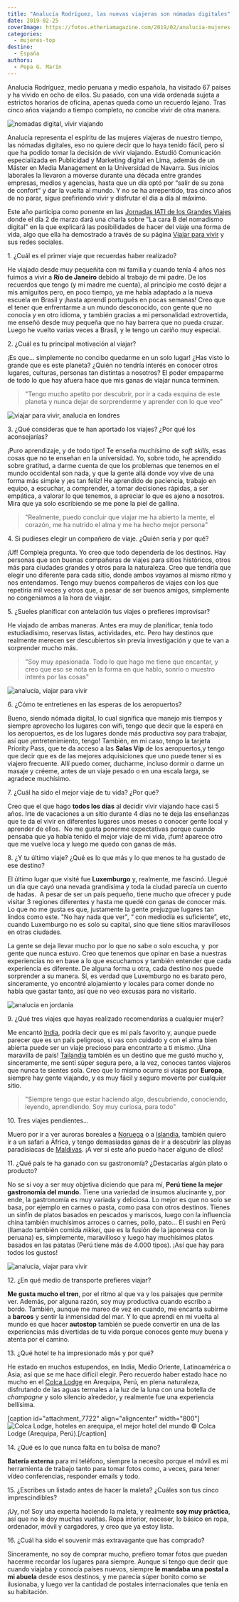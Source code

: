 ```yaml
---
title: "Analucía Rodríguez, las nuevas viajeras son nómadas digitales"
date: 2019-02-25
coverImage: https://fotos.etheriamagazine.com/2019/02/analucia-mujeres-etheria.jpg
categories: 
  - mujeres-top
destino: 
  - España
authors: 
  - Pepa G. Marín
---
```


Analucía Rodríguez, medio peruana y medio española, ha visitado 67 países y ha vivido en 
ocho de ellos. Su pasado, con una vida ordenada sujeta a estrictos horarios de oficina, 
apenas queda como un recuerdo lejano. Tras cinco años viajando a tiempo completo, no 
concibe vivir de otra manera. 

![nomadas digital, vivir viajando](https://fotos.etheriamagazine.com/2019/02/analucia-mujeres-etheria.jpg "Analucía Rodríguez, nómada digital en Viajar para vivir.")

Analucía representa el espíritu de las mujeres viajeras de nuestro tiempo, las nómadas digitales, eso no quiere decir que lo haya tenido fácil, pero sí que ha podido tomar la decisión de vivir viajando. Estudió Comunicación especializada en Publicidad y Marketing digital en Lima, además de un Máster en Media Management en la Universidad de Navarra. Sus inicios laborales la llevaron a moverse durante una década entre grandes empresas, medios y agencias, hasta que un día optó por “salir de su zona de confort” y dar la vuelta al mundo. Y no se ha arrepentido, tras cinco años de no parar, sigue prefiriendo vivir y disfrutar el día a día al máximo.

Este año participa como ponente en las [Jornadas IATI de los Grandes Viajes](https://jornadasgrandesviajes.es) donde el día 2 de marzo dará una charla sobre "La cara B del nomadismo digital" en la que explicará las posibilidades de hacer del viaje una forma de vida, algo que ella ha demostrado a través de su página [Viajar para vivir](https://viajarparavivir.com/) y sus redes sociales.

1\. ¿Cuál es el primer viaje que recuerdas haber realizado? 

He viajado desde muy pequeñita con mi familia y cuando tenía 4 años nos fuimos a vivir a **Río de Janeiro** debido al trabajo de mi padre. De los recuerdos que tengo (y mi madre me cuenta), al principio me costó dejar a mis amiguitos pero, en poco tiempo, ya me había adaptado a la nueva escuela en Brasil y ¡hasta aprendí portugués en pocas semanas! Creo que el tener que enfrentarme a un mundo desconocido, con gente que no conocía y en otro idioma, y también gracias a mi personalidad extrovertida, me enseñó desde muy pequeña que no hay barrera que no pueda cruzar. Luego he vuelto varias veces a Brasil, y le tengo un cariño muy especial.

2\. ¿Cuál es tu principal motivación al viajar? 

¡Es que... simplemente no concibo quedarme en un solo lugar! ¿Has visto lo grande que es este planeta? ¿Quién no tendría interés en conocer otros lugares, culturas, personas tan distintas a nosotros? El poder empaparme de todo lo que hay afuera hace que mis ganas de viajar nunca terminen.

> "Tengo mucho apetito por descubrir, por ir a cada esquina de este planeta y nunca dejar 
> de sorprenderme y aprender con lo que veo" 

![viajar para vivir, analucia en londres](https://fotos.etheriamagazine.com/2019/02/analucia-etheria-magazine.jpg "Analucía Rodríguez en Londres")

3\. ¿Qué consideras que te han aportado los viajes? ¿Por qué los aconsejarías? 

¡Puro aprendizaje, y de todo tipo! Te enseña muchísimo de _soft skills_, esas cosas que no te enseñan en la universidad. Yo, sobre todo, he aprendido sobre gratitud, a darme cuenta de que los problemas que tenemos en el mundo occidental son nada, y que la gente allá donde voy vive de una forma más simple y ¡es tan feliz! He aprendido de paciencia, trabajo en equipo, a escuchar, a comprender, a tomar decisiones rápidas, a ser empática, a valorar lo que tenemos, a apreciar lo que es ajeno a nosotros. Mira que ya solo escribiendo se me pone la piel de gallina.

> "Realmente, puedo concluir que viajar me ha abierto la mente, el corazón, me ha nutrido 
> el alma y me ha hecho mejor persona" 

4\. Si pudieses elegir un compañero de viaje. ¿Quién sería y por qué? 

¡Uf! Compleja pregunta. Yo creo que todo dependería de los destinos. Hay personas que son buenas compañeras de viajes para sitios históricos, otros más para ciudades grandes y otros para la naturaleza. Creo que tendría que elegir uno diferente para cada sitio, donde ambos vayamos al mismo ritmo y nos entendamos. Tengo muy buenos compañeros de viajes con los que repetiría mil veces y otros que, a pesar de ser buenos amigos, simplemente no congeniamos a la hora de viajar.

5\. ¿Sueles planificar con antelación tus viajes o prefieres improvisar? 

He viajado de ambas maneras. Antes era muy de planificar, tenía todo estudiadísimo, reservas listas, actividades, etc. Pero hay destinos que realmente merecen ser descubiertos sin previa investigación y que te van a sorprender mucho más.

> "Soy muy apasionada. Todo lo que hago me tiene que encantar, y creo que eso se nota en 
> la forma en que hablo, sonrío o muestro interés por las cosas" 

![analucía, viajar para vivir](https://fotos.etheriamagazine.com/2019/02/analu-etheria-magazine.jpg "Analucía Rodríguez en Filipinas.")

6\. ¿Cómo te entretienes en las esperas de los aeropuertos? 

Bueno, siendo nómada digital, lo cual significa que manejo mis tiempos y siempre aprovecho los lugares con wifi, tengo que decir que la espera en los aeropuertos, es de los lugares donde más productiva soy para trabajar, así que ¡entretenimiento, tengo! También, en mi caso, tengo la tarjeta Priority Pass, que te da acceso a las **Salas Vip** de los aeropuertos,y tengo que decir que es de las mejores adquisiciones que uno puede tener si es viajero frecuente. Allí puedo comer, ducharme, incluso dormir o darme un masaje y créeme, antes de un viaje pesado o en una escala larga, se agradece muchísimo.

7\. ¿Cuál ha sido el mejor viaje de tu vida? ¿Por qué? 

Creo que el que hago **todos los días** al decidir vivir viajando hace casi 5 años. Irte de vacaciones a un sitio durante 4 días no te deja las enseñanzas que te da el vivir en diferentes lugares unos meses o conocer gente local y aprender de ellos.  No me gusta ponerme expectativas porque cuando pensaba que ya había tenido el mejor viaje de mi vida, ¡fum! aparece otro que me vuelve loca y luego me quedo con ganas de más.

8\. ¿Y tu último viaje? ¿Qué es lo que más y lo que menos te ha gustado de ese destino? 

El último lugar que visité fue **Luxemburgo** y, realmente, me fascinó. Llegué un día que cayó una nevada grandísima y toda la ciudad parecía un cuento de hadas.  A pesar de ser un país pequeño, tiene mucho que ofrecer y pude visitar 3 regiones diferentes y hasta me quedé con ganas de conocer más.  Lo que no me gusta es que, justamente la gente prejuzgue lugares tan lindos como este. "No hay nada que ver", “ con mediodía es suficiente”, etc, cuando Luxemburgo no es solo su capital, sino que tiene sitios maravillosos en otras ciudades.

La gente se deja llevar mucho por lo que no sabe o solo escucha, y  por gente que nunca estuvo. Creo que tenemos que opinar en base a nuestras experiencias no en base a lo que escuchamos y también entender que cada experiencia es diferente. De alguna forma u otra, cada destino nos puede sorprender a su manera. Sí, es verdad que Luxemburgo no es barato pero, sinceramente, yo encontré alojamiento y locales para comer donde no había que gastar tanto, así que no veo excusas para no visitarlo.

![analucia en jordania](https://fotos.etheriamagazine.com/2019/02/Analucia-Jordania-WadiRum.jpg "Analucía Rodríguez en el desierto de Wadi Rum, Jordania.")

9\. ¿Qué tres viajes que hayas realizado recomendarías a cualquier mujer? 

Me encantó [India](https://etheriamagazine.com/2018/10/19/viajar-sola-o-con-amigas-a-india/), podría decir que es mi país favorito y, aunque puede parecer que es un país peligroso, si vas con cuidado y con el alma bien abierta puede ser un viaje precioso para encontrarte a ti mismo. ¡Una maravilla de país! [Tailandia](https://etheriamagazine.com/2018/06/16/viaje-parejas-mar-de-andaman/) también es un destino que me gustó mucho y, sinceramente, me sentí súper segura pero, a la vez, conoces tantos viajeros que nunca te sientes sola. Creo que lo mismo ocurre si viajas por **Europa**, siempre hay gente viajando, y es muy fácil y seguro moverte por cualquier sitio.

> "Siempre tengo que estar haciendo algo, descubriendo, conociendo, leyendo, aprendiendo. 
> Soy muy curiosa, para todo" 

10\. Tres viajes pendientes… 

Muero por ir a ver auroras boreales a [Noruega](https://etheriamagazine.com/2018/12/13/razones-para-viajar-a-noruega/) o a [Islandia](https://etheriamagazine.com/2018/09/26/islandia-la-isla-del-desafio-de-reykjavik-a-vik/), también quiero ir a un safari a África, y tengo demasiadas ganas de ir a descubrir las playas paradisiacas de [Maldivas](https://etheriamagazine.com/2018/10/16/islas-maldivas-lunas-de-miel-y-deportes-activos-para-mujeres/). ¡A ver si este año puedo hacer alguno de ellos!

11\. ¿Qué país te ha ganado con su gastronomía? ¿Destacarías algún plato o producto? 

No se si voy a ser muy objetiva diciendo que para mí, **Perú tiene la mejor gastronomía del mundo.** Tiene una variedad de insumos alucinante y, por ende, la gastronomía es muy variada y deliciosa. Lo mejor es que no solo se basa, por ejemplo en carnes o pasta, como pasa con otros destinos. Tienes un sinfín de platos basados en pescados y mariscos, luego con la influencia china también muchísimos arroces o carnes, pollo, pato... El sushi en Perú (llamado también comida _nikkei_, que es la fusión de la japonesa con la peruana) es, simplemente, maravilloso y luego hay muchísimos platos basados en las patatas (Perú tiene más de 4.000 tipos). ¡Así que hay para todos los gustos!

![analucia, viajar para vivir](https://fotos.etheriamagazine.com/2019/02/analucia-viajes.jpg "Analucía en uno de sus viajes.")

12\. ¿En qué medio de transporte prefieres viajar? 

**Me gusta mucho el tren**, por el ritmo al que va y los paisajes que permite ver. Además, por alguna razón, soy muy productiva cuando escribo a bordo. También, aunque me mareo de vez en cuando, me encanta subirme a **barcos** y sentir la inmensidad del mar. Y lo que aprendí en mi vuelta al mundo es que hacer **autostop** también se puede convertir en una de las experiencias más divertidas de tu vida porque conoces gente muy buena y atenta por el camino.

13\. ¿Qué hotel te ha impresionado más y por qué? 

He estado en muchos estupendos, en India, Medio Oriente, Latinoamérica o Asia; así que se me hace difícil elegir. Pero recuerdo haber estado hace no mucho en el [Colca Lodge](https://colca-lodge.com/es/hotel/) en Arequipa, Perú, en plena naturaleza, disfrutando de las aguas termales a la luz de la luna con una botella de _champagne_ y solo silencio alrededor, y realmente fue una experiencia bellísima.

\[caption id="attachment\_7722" align="aligncenter" width="800"\]![Colca Lodge, hoteles en arequipa, el mejor hotel del mundo](https://fotos.etheriamagazine.com/2019/02/colca-lodge-arequipa.jpg "Colca Lodge, en Arequipa (Perú)") © Colca Lodge (Arequipa, Perú).\[/caption\]

14\. ¿Qué es lo que nunca falta en tu bolsa de mano? 

**Batería externa** para mi teléfono, siempre la necesito porque el móvil es mi herramienta de trabajo tanto para tomar fotos como, a veces, para tener vídeo conferencias, responder emails y todo.

15\. ¿Escribes un listado antes de hacer la maleta? ¿Cuáles son tus cinco 
imprescindibles? 

¡Uy, no! Soy una experta haciendo la maleta, y realmente **soy muy práctica**, así que no le doy muchas vueltas. Ropa interior, neceser, lo básico en ropa, ordenador, móvil y cargadores, y creo que ya estoy lista.

16\. ¿Cuál ha sido el souvenir más extravagante que has comprado? 

Sinceramente, no soy de comprar mucho, prefiero tomar fotos que puedan hacerme recordar los lugares para siempre. Aunque sí tengo que decir que cuando viajaba y conocía países nuevos, siempre **le mandaba una postal a mi abuela** desde esos destinos, y me parecía súper bonito como se ilusionaba, y luego ver la cantidad de postales internacionales que tenía en su habitación.
